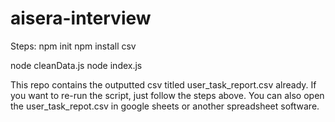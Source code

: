 # aisera-interview

Steps: 
npm init
npm install csv 

node cleanData.js
node index.js

This repo contains the outputted csv titled user_task_report.csv already. If you want to re-run the script, just follow the 
steps above. You can also open the user_task_repot.csv in google sheets or another spreadsheet software. 